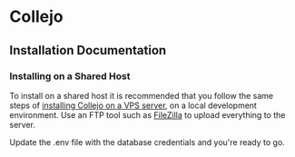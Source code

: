 # Collejo 
## Installation Documentation
### Installing on a Shared Host

To install on a shared host it is recommended that you follow the same steps of [installing Collejo on a VPS server](/installation-guide/vps_installation.md), on a local development environment. Use an FTP tool such as [FileZilla](https://filezilla-project.org) to upload everything to the server.

Update the .env file with the database credentials and you're ready to go.
